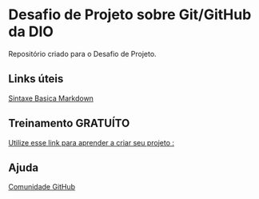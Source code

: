 # Desafio de Projeto sobre Git/GitHub da DIO
Repositório criado para o Desafio de Projeto.

## Links úteis
[Sintaxe Basica Markdown](https://www.markdownguide.org/basic-syntax/)

## Treinamento GRATUÍTO
[Utilize esse link para aprender a criar seu projeto :](https://web.dio.me/home)

## Ajuda
[Comunidade GitHub](https://github.com/topics/comunidade)
